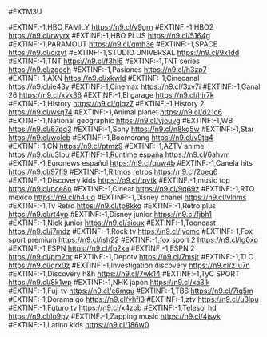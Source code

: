 #EXTM3U

#EXTINF:-1,HBO FAMILY
https://n9.cl/v9grn
#EXTINF:-1,HBO2
https://n9.cl/rwyrx
#EXTINF:-1,HBO PLUS
https://n9.cl/5164g
#EXTINF:-1,PARAMOUT
https://n9.cl/qmh3e
#EXTINF:-1,SPACE
https://n9.cl/oizyt
#EXTINF:-1,STUDIO UNIVERSAL
https://n9.cl/9x1dd
#EXTINF:-1,TNT
https://n9.cl/f3hl6
#EXTINF:-1,TNT series
https://n9.cl/zgoch
#EXTINF:-1,Pasiones
https://n9.cl/h3zp7
#EXTINF:-1,AXN
https://n9.cl/xkwld
#EXTINF:-1,Cinecanal
https://n9.cl/ie43y
#EXTINF:-1,Cinemax
https://n9.cl/3xv7i
#EXTINF:-1,Canal 26
https://n9.cl/xvk36
#EXTINF:-1,El garage
https://n9.cl/hir7k
#EXTINF:-1,History
https://n9.cl/qlqz7
#EXTINF:-1,History 2
https://n9.cl/wsq74
#EXTINF:-1,Animal planet
https://n9.cl/d21c6
#EXTINF:-1,National geographic
https://n9.cl/yjouvg
#EXTINF:-1,WB
https://n9.cl/67pq3
#EXTINF:-1,Sony
https://n9.cl/n8kq5w
#EXTINF:-1,Star
https://n9.cl/wolcb
#EXTINF:-1,Boomerang
https://n9.cl/v9tg4
#EXTINF:-1,CN
https://n9.cl/ptmz9
#EXTINF:-1,AZTV anime
https://n9.cl/u3lpu
#EXTINF:-1,Runtime españa
https://n9.cl/6ahvm
#EXTINF:-1,Euronews español
https://n9.cl/quw4b
#EXTINF:-1,Canela hits
https://n9.cl/97fi9
#EXTINF:-1,Ritmos retros
https://n9.cl/2oeq6
#EXTINF:-1,Discovery kids
https://n9.cl/tpvtk
#EXTINF:-1,music top
https://n9.cl/pce8o
#EXTINF:-1,Cinear
https://n9.cl/9q69z
#EXTINF:-1,RTQ mexico
https://n9.cl/h4iuq
#EXTINF:-1,Disney chanel
https://n9.cl/vlnms
#EXTINF:-1,Tv Retro
https://n9.cl/tp8kkq
#EXTINF:-1,Retro plus
https://n9.cl/rt4yp
#EXTINF:-1,Disney junior
https://n9.cl/fjbh1
#EXTINF:-1,Nick junior
https://n9.cl/sioux
#EXTINF:-1,Tooncast
https://n9.cl/j7mdz
#EXTINF:-1,Rock tv
https://n9.cl/iycmc
#EXTINF:-1,Fox sport premium
https://n9.cl/ish22
#EXTINF:-1,fox sport 2
https://n9.cl/lg0xp
#EXTINF:-1,ESPN
https://n9.cl/fp2ka
#EXTINF:-1,ESPN 2
https://n9.cl/pm2qr
#EXTINF:-1,Depotv
https://n9.cl/7msjr
#EXTINF:-1,TLC
https://n9.cl/qrx0z
#EXTINF:-1,Investigation discovery
https://n9.cl/z1u7n
#EXTINF:-1,Discovery h&h
https://n9.cl/7wk14
#EXTINF:-1,TyC SPORT
https://n9.cl/8k1wp
#EXTINF:-1,NHK japon
https://n9.cl/xa3lk
#EXTINF:-1,Fuji tv
https://n9.cl/e6mqu
#EXTINF:-1,TBS
https://n9.cl/7iq5m
#EXTINF:-1,Dorama go
https://n9.cl/vhfl3
#EXTINF:-1,ztv
https://n9.cl/u3lpu
#EXTINF:-1,Futuro tv
https://n9.cl/x4zob
#EXTINF:-1,Telesol hd
https://n9.cl/lo9py
#EXTINF:-1,Zapping music
https://n9.cl/4jsyk
#EXTINF:-1,Latino kids
https://n9.cl/186w0
